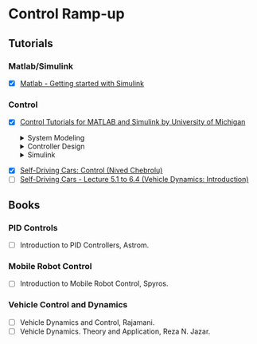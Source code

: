 # Control Ramp-up

## Tutorials

### Matlab/Simulink

- [X] [Matlab - Getting started with Simulink](https://youtube.com/playlist?list=PL484BA2AD3AE4C2D0&feature=shared)
### Control
- [X] [Control Tutorials for MATLAB and Simulink by University of Michigan](https://ctms.engin.umich.edu/CTMS/index.php?aux=Home)
  <details>
    <summary>System Modeling</summary>
    
    - [X] [Introduction to System Modeling](https://ctms.engin.umich.edu/CTMS/index.php?example=Introduction&section=SystemModeling)
    - [X] [Introduction to System Analysis](https://ctms.engin.umich.edu/CTMS/index.php?example=Introduction&section=SystemAnalysis)
    - [X] [Cruise Control: System Modeling](https://ctms.engin.umich.edu/CTMS/index.php?example=CruiseControl&section=SystemModeling)
  </details>
  <details>
  <summary>Controller Design</summary>
    
    - [X] [PID Controller Design](https://ctms.engin.umich.edu/CTMS/index.php?example=Introduction&section=ControlPID)
    - [ ] [Root Locus Controller Design](https://ctms.engin.umich.edu/CTMS/index.php?example=Introduction&section=ControlRootLocus)
    - [ ] [Frequency Domain Methods for Controller Design](https://ctms.engin.umich.edu/CTMS/index.php?example=Introduction&section=ControlFrequency)
    - [ ] [State-Space Methods for Controller Design](https://ctms.engin.umich.edu/CTMS/index.php?example=Introduction&section=ControlStateSpace)
    - [X] [Digital Controller Design](https://ctms.engin.umich.edu/CTMS/index.php?example=Introduction&section=ControlDigital)
    - [X] [Cruise Control: PID Controller Design](https://ctms.engin.umich.edu/CTMS/index.php?example=CruiseControl&section=ControlPID)
    - [X] [Cruise Control: Digital Controller Design](https://ctms.engin.umich.edu/CTMS/index.php?example=CruiseControl&section=ControlDigital)
  </details>

  <details>
  <summary>Simulink</summary>

    - [X] [Introduction to Simulink Modeling](https://ctms.engin.umich.edu/CTMS/index.php?example=Introduction&section=SimulinkModeling)
    - [X] [Introduction to Simulink Control](https://ctms.engin.umich.edu/CTMS/index.php?example=Introduction&section=SimulinkControl)
    - [X] [Cruise Control: Simulink Modeling](https://ctms.engin.umich.edu/CTMS/index.php?example=CruiseControl&section=SimulinkModeling)
    - [X] [Cruise Control: Simulink Control](https://ctms.engin.umich.edu/CTMS/index.php?example=CruiseControl&section=SimulinkControl)
  </details>

<span>

- [X] [Self-Driving Cars: Control (Nived Chebrolu)](https://www.youtube.com/watch?v=XmjjmnDcduU&t)
- [ ] [Self-Driving Cars - Lecture 5.1 to 6.4 (Vehicle Dynamics: Introduction)](https://youtu.be/wuUUN_DvYP4)

## Books

### PID Controls

- [ ] Introduction to PID Controllers, Astrom.

### Mobile Robot Control

- [ ] Introduction to Mobile Robot Control, Spyros.

### Vehicle Control and Dynamics


- [ ] Vehicle Dynamics and Control, Rajamani.
- [ ] Vehicle Dynamics. Theory and Application, Reza N. Jazar.
